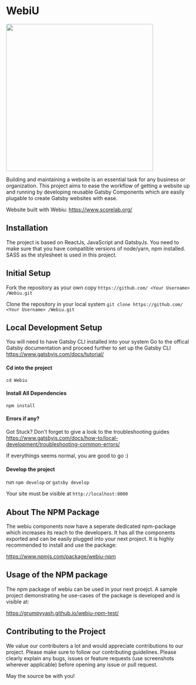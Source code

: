 # WebiU

<p>
  <img width="400" height="auto" src="https://github.com/Grumpyyash/Webiu/blob/master/static/images/logo.png">
</p>

Building and maintaining a website is an essential task for any business or organization. This project aims to ease the workflow of getting a website up and running by developing reusable Gatsby Components which are easily plugable to create Gatsby websites with ease.

Website built with Webiu: https://www.scorelab.org/

## Installation

The project is based on ReactJs, JavaScript and GatsbyJs. You need to make sure that you have compatible versions of node/yarn, npm installed. SASS as the stylesheet is used in this project.

## Initial Setup

Fork the repository as your own copy
`https://github.com/ <Your Username> /Webiu.git`

Clone the repository in your local system
`git clone https://github.com/ <Your Username> /Webiu.git`

## Local Development Setup

You will need to have Gatsby CLI installed into your system
Go to the offical Gatsby documentation and proceed further to set up the Gatsby CLI https://www.gatsbyjs.com/docs/tutorial/

#### Cd into the project

`cd Webiu`

#### Install All Dependencies

`npm install`

#### Errors if any?

Got Stuck? Don't forget to give a look to the troubleshooting guides https://www.gatsbyjs.com/docs/how-to/local-development/troubleshooting-common-errors/

If everythings seems normal, you are good to go :)

#### Develop the project

run `npm develop` or `gatsby develop`

Your site must be visible at
`http://localhost:8000`

## About The NPM Package

The webiu components now have a seperate dedicated npm-package which increases its reach to the developers. It has all the components exported and can be easily plugged into your next project. It is highly recommended to install and use the package:

https://www.npmjs.com/package/webiu-npm

## Usage of the NPM package

The npm package of webiu can be used in your next proejct. A sample project demonstrating he use-cases of the package is developed and is visible at:

https://grumpyyash.github.io/webiu-npm-test/

## Contributing to the Project

We value our contributers a lot and would appreciate contributions to our project. Please make sure to follow our contributing guidelines.
Please clearly explain any bugs, issues or feature requests (use screenshots wherever applicable) before opening any issue or pull request.

May the source be with you!
